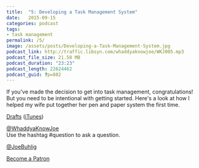 ```yaml
---
title:  "5: Developing a Task Management System"
date:   2015-09-15
categories: podcast
tags:
- task management
permalink: /5/
image: /assets/posts/Developing-a-Task-Management-System.jpg
podcast_link: http://traffic.libsyn.com/whaddyaknowjoe/WKJ005.mp3
podcast_file_size: 21.58 MB
podcast_duration: "23:23"
podcast_length: 22624462
podcast_guid: ?p=882
---
```


If you've made the decision to get into task management, congratulations! But you need to be intentional with getting started. Here's a look at how I helped my wife put together her pen and paper system the first time.

<!--more-->

[Drafts](http://agiletortoise.com/drafts/) ([iTunes](https://itunes.apple.com/us/app/id905337691))

[@WhaddyaKnowJoe](https://twitter.com/whaddyaknowjoe)  
Use the hashtag #question to ask a question.

[@JoeBuhlig](https://twitter.com/JoeBuhlig)

[Become a Patron](http://joebuhlig.com/patron/)
